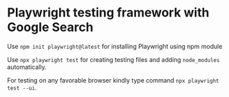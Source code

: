 # Playwright testing framework with Google Search

Use ```npm init playwright@latest``` for installing Playwright using npm module


Use ```npx playwright test``` for creating testing files and adding  ```node_modules``` automatically.

For testing on any favorable browser kindly type command ```npx playwright test --ui```.
